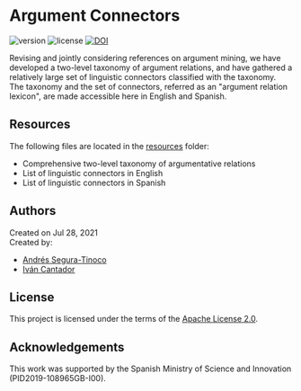 # Argument Connectors
![version](https://img.shields.io/badge/version-1.0-blue)
![license](https://img.shields.io/badge/license-Apache_2.0-brightgreen)
[![DOI](https://zenodo.org/badge/390401437.svg)](https://zenodo.org/badge/latestdoi/390401437)

Revising and jointly considering references on argument mining, we have developed a two-level taxonomy of argument relations, and have gathered a relatively large set of linguistic connectors classified with the taxonomy. The taxonomy and the set of connectors, referred as an "argument relation lexicon", are made accessible here in English and Spanish.

## Resources
The following files are located in the <a href="https://github.com/argrecsys/connectors/tree/main/resources">resources</a> folder:
- Comprehensive two-level taxonomy of argumentative relations
- List of linguistic connectors in English
- List of linguistic connectors in Spanish

## Authors
Created on Jul 28, 2021  
Created by:
- <a href="https://github.com/ansegura7" target="_blank">Andrés Segura-Tinoco</a>  
- <a href="http://arantxa.ii.uam.es/~cantador/" target="_blank">Iv&aacute;n Cantador</a>  

## License
This project is licensed under the terms of the <a href="https://github.com/argrecsys/connectors/blob/main/LICENSE">Apache License 2.0</a>.

## Acknowledgements
This work was supported by the Spanish Ministry of Science and Innovation (PID2019-108965GB-I00).
